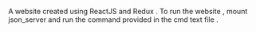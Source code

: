 A website created using ReactJS and Redux .
To run the website , mount json_server and run the command provided in the cmd text file .
